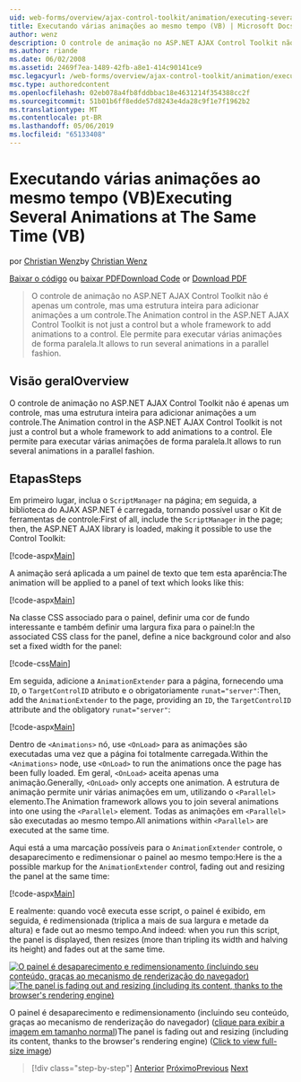 ```yaml
---
uid: web-forms/overview/ajax-control-toolkit/animation/executing-several-animations-at-the-same-time-vb
title: Executando várias animações ao mesmo tempo (VB) | Microsoft Docs
author: wenz
description: O controle de animação no ASP.NET AJAX Control Toolkit não é apenas um controle, mas uma estrutura inteira para adicionar animações a um controle. Ele permite para executar severa...
ms.author: riande
ms.date: 06/02/2008
ms.assetid: 2469f7ea-1489-42fb-a8e1-414c90141ce9
msc.legacyurl: /web-forms/overview/ajax-control-toolkit/animation/executing-several-animations-at-the-same-time-vb
msc.type: authoredcontent
ms.openlocfilehash: 02eb078a4fb8fddbbac18e4631214f354388cc2f
ms.sourcegitcommit: 51b01b6ff8edde57d8243e4da28c9f1e7f1962b2
ms.translationtype: MT
ms.contentlocale: pt-BR
ms.lasthandoff: 05/06/2019
ms.locfileid: "65133408"
---
```

# <a name="executing-several-animations-at-the-same-time-vb"></a><span data-ttu-id="cf99d-104">Executando várias animações ao mesmo tempo (VB)</span><span class="sxs-lookup"><span data-stu-id="cf99d-104">Executing Several Animations at The Same Time (VB)</span></span>

<span data-ttu-id="cf99d-105">por [Christian Wenz](https://github.com/wenz)</span><span class="sxs-lookup"><span data-stu-id="cf99d-105">by [Christian Wenz](https://github.com/wenz)</span></span>

<span data-ttu-id="cf99d-106">[Baixar o código](http://download.microsoft.com/download/f/9/a/f9a26acd-8df4-4484-8a18-199e4598f411/Animation2.vb.zip) ou [baixar PDF](http://download.microsoft.com/download/6/7/1/6718d452-ff89-4d3f-a90e-c74ec2d636a3/animation2VB.pdf)</span><span class="sxs-lookup"><span data-stu-id="cf99d-106">[Download Code](http://download.microsoft.com/download/f/9/a/f9a26acd-8df4-4484-8a18-199e4598f411/Animation2.vb.zip) or [Download PDF](http://download.microsoft.com/download/6/7/1/6718d452-ff89-4d3f-a90e-c74ec2d636a3/animation2VB.pdf)</span></span>

> <span data-ttu-id="cf99d-107">O controle de animação no ASP.NET AJAX Control Toolkit não é apenas um controle, mas uma estrutura inteira para adicionar animações a um controle.</span><span class="sxs-lookup"><span data-stu-id="cf99d-107">The Animation control in the ASP.NET AJAX Control Toolkit is not just a control but a whole framework to add animations to a control.</span></span> <span data-ttu-id="cf99d-108">Ele permite para executar várias animações de forma paralela.</span><span class="sxs-lookup"><span data-stu-id="cf99d-108">It allows to run several animations in a parallel fashion.</span></span>

## <a name="overview"></a><span data-ttu-id="cf99d-109">Visão geral</span><span class="sxs-lookup"><span data-stu-id="cf99d-109">Overview</span></span>

<span data-ttu-id="cf99d-110">O controle de animação no ASP.NET AJAX Control Toolkit não é apenas um controle, mas uma estrutura inteira para adicionar animações a um controle.</span><span class="sxs-lookup"><span data-stu-id="cf99d-110">The Animation control in the ASP.NET AJAX Control Toolkit is not just a control but a whole framework to add animations to a control.</span></span> <span data-ttu-id="cf99d-111">Ele permite para executar várias animações de forma paralela.</span><span class="sxs-lookup"><span data-stu-id="cf99d-111">It allows to run several animations in a parallel fashion.</span></span>

## <a name="steps"></a><span data-ttu-id="cf99d-112">Etapas</span><span class="sxs-lookup"><span data-stu-id="cf99d-112">Steps</span></span>

<span data-ttu-id="cf99d-113">Em primeiro lugar, inclua o `ScriptManager` na página; em seguida, a biblioteca do AJAX ASP.NET é carregada, tornando possível usar o Kit de ferramentas de controle:</span><span class="sxs-lookup"><span data-stu-id="cf99d-113">First of all, include the `ScriptManager` in the page; then, the ASP.NET AJAX library is loaded, making it possible to use the Control Toolkit:</span></span>

[!code-aspx[Main](executing-several-animations-at-the-same-time-vb/samples/sample1.aspx)]

<span data-ttu-id="cf99d-114">A animação será aplicada a um painel de texto que tem esta aparência:</span><span class="sxs-lookup"><span data-stu-id="cf99d-114">The animation will be applied to a panel of text which looks like this:</span></span>

[!code-aspx[Main](executing-several-animations-at-the-same-time-vb/samples/sample2.aspx)]

<span data-ttu-id="cf99d-115">Na classe CSS associado para o painel, definir uma cor de fundo interessante e também definir uma largura fixa para o painel:</span><span class="sxs-lookup"><span data-stu-id="cf99d-115">In the associated CSS class for the panel, define a nice background color and also set a fixed width for the panel:</span></span>

[!code-css[Main](executing-several-animations-at-the-same-time-vb/samples/sample3.css)]

<span data-ttu-id="cf99d-116">Em seguida, adicione a `AnimationExtender` para a página, fornecendo uma `ID`, o `TargetControlID` atributo e o obrigatoriamente `runat="server"`:</span><span class="sxs-lookup"><span data-stu-id="cf99d-116">Then, add the `AnimationExtender` to the page, providing an `ID`, the `TargetControlID` attribute and the obligatory `runat="server"`:</span></span>

[!code-aspx[Main](executing-several-animations-at-the-same-time-vb/samples/sample4.aspx)]

<span data-ttu-id="cf99d-117">Dentro de `<Animations>` nó, use `<OnLoad>` para as animações são executadas uma vez que a página foi totalmente carregada.</span><span class="sxs-lookup"><span data-stu-id="cf99d-117">Within the `<Animations>` node, use `<OnLoad>` to run the animations once the page has been fully loaded.</span></span> <span data-ttu-id="cf99d-118">Em geral, `<OnLoad>` aceita apenas uma animação.</span><span class="sxs-lookup"><span data-stu-id="cf99d-118">Generally, `<OnLoad>` only accepts one animation.</span></span> <span data-ttu-id="cf99d-119">A estrutura de animação permite unir várias animações em um, utilizando o `<Parallel>` elemento.</span><span class="sxs-lookup"><span data-stu-id="cf99d-119">The Animation framework allows you to join several animations into one using the `<Parallel>` element.</span></span> <span data-ttu-id="cf99d-120">Todas as animações em `<Parallel>` são executadas ao mesmo tempo.</span><span class="sxs-lookup"><span data-stu-id="cf99d-120">All animations within `<Parallel>` are executed at the same time.</span></span>

<span data-ttu-id="cf99d-121">Aqui está a uma marcação possíveis para o `AnimationExtender` controle, o desaparecimento e redimensionar o painel ao mesmo tempo:</span><span class="sxs-lookup"><span data-stu-id="cf99d-121">Here is the a possible markup for the `AnimationExtender` control, fading out and resizing the panel at the same time:</span></span>

[!code-aspx[Main](executing-several-animations-at-the-same-time-vb/samples/sample5.aspx)]

<span data-ttu-id="cf99d-122">E realmente: quando você executa esse script, o painel é exibido, em seguida, é redimensionada (triplica a mais de sua largura e metade da altura) e fade out ao mesmo tempo.</span><span class="sxs-lookup"><span data-stu-id="cf99d-122">And indeed: when you run this script, the panel is displayed, then resizes (more than tripling its width and halving its height) and fades out at the same time.</span></span>

<span data-ttu-id="cf99d-123">[![O painel é desaparecimento e redimensionamento (incluindo seu conteúdo, graças ao mecanismo de renderização do navegador)](executing-several-animations-at-the-same-time-vb/_static/image2.png)](executing-several-animations-at-the-same-time-vb/_static/image1.png)</span><span class="sxs-lookup"><span data-stu-id="cf99d-123">[![The panel is fading out and resizing (including its content, thanks to the browser's rendering engine)](executing-several-animations-at-the-same-time-vb/_static/image2.png)](executing-several-animations-at-the-same-time-vb/_static/image1.png)</span></span>

<span data-ttu-id="cf99d-124">O painel é desaparecimento e redimensionamento (incluindo seu conteúdo, graças ao mecanismo de renderização do navegador) ([clique para exibir a imagem em tamanho normal](executing-several-animations-at-the-same-time-vb/_static/image3.png))</span><span class="sxs-lookup"><span data-stu-id="cf99d-124">The panel is fading out and resizing (including its content, thanks to the browser's rendering engine) ([Click to view full-size image](executing-several-animations-at-the-same-time-vb/_static/image3.png))</span></span>

> [!div class="step-by-step"]
> <span data-ttu-id="cf99d-125">[Anterior](adding-animation-to-a-control-vb.md)
> [Próximo](executing-several-animations-after-each-other-vb.md)</span><span class="sxs-lookup"><span data-stu-id="cf99d-125">[Previous](adding-animation-to-a-control-vb.md)
[Next](executing-several-animations-after-each-other-vb.md)</span></span>
